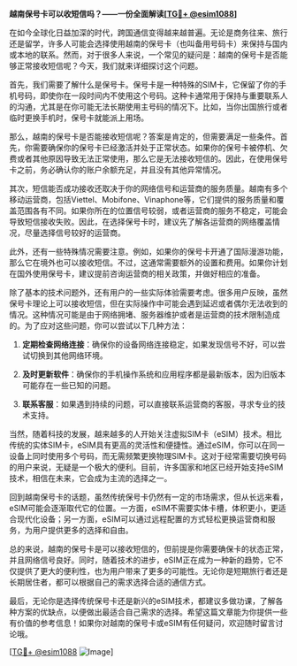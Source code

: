 **越南保号卡可以收短信吗？——一份全面解读[[TG💪+ @esim1088](https://t.me/s/esim1088)]**

在如今全球化日益加深的时代，跨国通信变得越来越普遍。无论是商务往来、旅行还是留学，许多人可能会选择使用越南的保号卡（也叫备用号码卡）来保持与国内或本地的联系。然而，对于很多人来说，一个常见的疑问是：越南的保号卡是否能够正常接收短信呢？今天，我们就来详细探讨这个问题。

首先，我们需要了解什么是保号卡。保号卡是一种特殊的SIM卡，它保留了你的手机号码，即使你在一段时间内不使用这个号码。这种卡通常用于保持与重要联系人的沟通，尤其是在你可能无法长期使用主号码的情况下。比如，当你出国旅行或者临时更换手机时，保号卡就能派上用场。

那么，越南的保号卡是否能接收短信呢？答案是肯定的，但需要满足一些条件。首先，你需要确保你的保号卡已经激活并处于正常状态。如果你的保号卡被停机、欠费或者其他原因导致无法正常使用，那么它是无法接收短信的。因此，在使用保号卡之前，务必确认你的账户余额充足，并且没有其他异常情况。

其次，短信能否成功接收还取决于你的网络信号和运营商的服务质量。越南有多个移动运营商，包括Viettel、Mobifone、Vinaphone等，它们提供的服务质量和覆盖范围各有不同。如果你所在的位置信号较弱，或者运营商的服务不稳定，可能会导致短信接收失败。因此，在选择保号卡时，建议先了解各运营商的网络覆盖情况，尽量选择信号较好的运营商。

此外，还有一些特殊情况需要注意。例如，如果你的保号卡开通了国际漫游功能，那么它在境外也可以接收短信。不过，这通常需要额外的设置和费用。如果你计划在国外使用保号卡，建议提前咨询运营商的相关政策，并做好相应的准备。

除了基本的技术问题外，还有用户的一些实际体验需要考虑。很多用户反映，虽然保号卡理论上可以接收短信，但在实际操作中可能会遇到延迟或者偶尔无法收到的情况。这种情况可能是由于网络拥堵、服务器维护或者是运营商的技术限制造成的。为了应对这些问题，你可以尝试以下几种方法：

1. **定期检查网络连接**：确保你的设备网络连接稳定，如果发现信号不好，可以尝试切换到其他网络环境。
   
2. **及时更新软件**：确保你的手机操作系统和应用程序都是最新版本，因为旧版本可能存在一些已知的问题。
   
3. **联系客服**：如果遇到持续的问题，可以直接联系运营商的客服，寻求专业的技术支持。

当然，随着科技的发展，越来越多的人开始关注虚拟SIM卡（eSIM）技术。相比传统的实体SIM卡，eSIM具有更高的灵活性和便捷性。通过eSIM，你可以在同一设备上同时使用多个号码，而无需频繁更换物理SIM卡。这对于经常需要切换号码的用户来说，无疑是一个极大的便利。目前，许多国家和地区已经开始支持eSIM技术，相信在未来，它会成为主流的选择之一。

回到越南保号卡的话题，虽然传统保号卡仍然有一定的市场需求，但从长远来看，eSIM可能会逐渐取代它的位置。一方面，eSIM不需要实体卡槽，体积更小，更适合现代化设备；另一方面，eSIM可以通过远程配置的方式轻松更换运营商和服务，为用户提供更多的选择和自由。

总的来说，越南的保号卡是可以接收短信的，但前提是你需要确保卡的状态正常，并且网络信号良好。同时，随着技术的进步，eSIM正在成为一种新的趋势，它不仅提供了更大的便利性，也为用户带来了更多的可能性。无论你是短期旅行者还是长期居住者，都可以根据自己的需求选择合适的通信方式。

最后，无论你是选择传统保号卡还是新兴的eSIM技术，都建议多做功课，了解各种方案的优缺点，以便做出最适合自己需求的选择。希望这篇文章能为你提供一些有价值的参考信息！如果你对越南的保号卡或eSIM有任何疑问，欢迎随时留言讨论哦。

[[TG💪+ @esim1088](https://t.me/s/esim1088) ![Image](https://i.postimg.cc/4NQfJmqS/Snipaste-2025-05-13-00-14-12.png)]